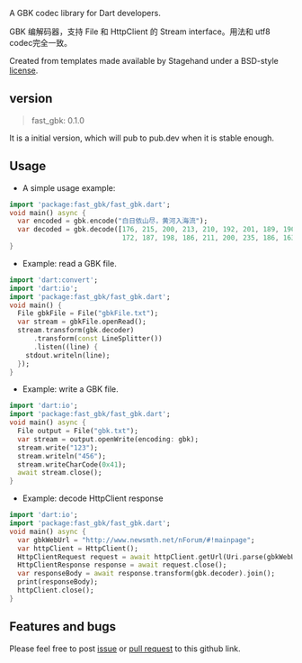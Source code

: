 A GBK codec library for Dart developers.

GBK 编解码器，支持 File 和 HttpClient 的 Stream interface。用法和 utf8 codec完全一致。

Created from templates made available by Stagehand under a BSD-style
[license](https://github.com/dart-lang/stagehand/blob/master/LICENSE).

## version
> fast_gbk: 0.1.0

It is a initial version, which will pub to pub.dev when it is stable enough. 

## Usage

- A simple usage example:

```dart
import 'package:fast_gbk/fast_gbk.dart';
void main() async {
  var encoded = gbk.encode("白日依山尽，黄河入海流");
  var decoded = gbk.decode([176, 215, 200, 213, 210, 192, 201, 189, 190, 161, 163,
                            172, 187, 198, 186, 211, 200, 235, 186, 163, 193, 247]);
}
```

- Example: read a GBK file.

```dart
import 'dart:convert';
import 'dart:io';
import 'package:fast_gbk/fast_gbk.dart';
void main() {
  File gbkFile = File("gbkFile.txt");
  var stream = gbkFile.openRead();
  stream.transform(gbk.decoder)
      .transform(const LineSplitter())
      .listen((line) {
    stdout.writeln(line);
  });
}

```

- Example: write a GBK file.
```dart
import 'dart:io';
import 'package:fast_gbk/fast_gbk.dart';
void main() async {
  File output = File("gbk.txt");
  var stream = output.openWrite(encoding: gbk);
  stream.write("123");
  stream.writeln("456");
  stream.writeCharCode(0x41);
  await stream.close();
}
```

- Example: decode HttpClient response
```dart
import 'dart:io';
import 'package:fast_gbk/fast_gbk.dart';
void main() async {
  var gbkWebUrl = "http://www.newsmth.net/nForum/#!mainpage";
  var httpClient = HttpClient();
  HttpClientRequest request = await httpClient.getUrl(Uri.parse(gbkWebUrl));
  HttpClientResponse response = await request.close();
  var responseBody = await response.transform(gbk.decoder).join();
  print(responseBody);
  httpClient.close();
}
```

## Features and bugs

Please feel free to post [issue](https://github.com/lixiangthinker/fast_gbk/issues) 
or [pull request](https://github.com/lixiangthinker/fast_gbk/pulls) to this github link.

